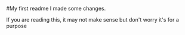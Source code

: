 #My first readme
I made some changes.

If you are reading this, it may not make sense but don't worry it's for a purpose
